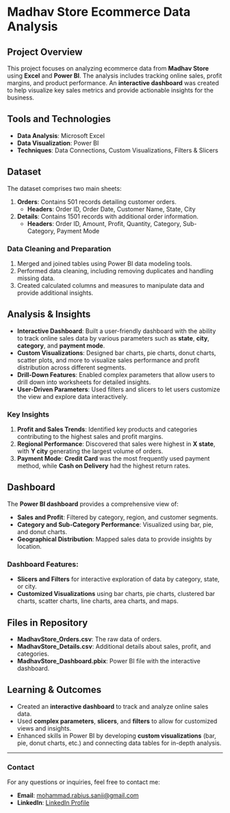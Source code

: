# Madhav Store Ecommerce Data Analysis

## Project Overview
This project focuses on analyzing ecommerce data from **Madhav Store** using **Excel** and **Power BI**. The analysis includes tracking online sales, profit margins, and product performance. An **interactive dashboard** was created to help visualize key sales metrics and provide actionable insights for the business.

## Tools and Technologies
- **Data Analysis**: Microsoft Excel
- **Data Visualization**: Power BI
- **Techniques**: Data Connections, Custom Visualizations, Filters & Slicers

## Dataset
The dataset comprises two main sheets:
1. **Orders**: Contains 501 records detailing customer orders.
   - **Headers**: Order ID, Order Date, Customer Name, State, City
2. **Details**: Contains 1501 records with additional order information.
   - **Headers**: Order ID, Amount, Profit, Quantity, Category, Sub-Category, Payment Mode

### Data Cleaning and Preparation
1. Merged and joined tables using Power BI data modeling tools.
2. Performed data cleaning, including removing duplicates and handling missing data.
3. Created calculated columns and measures to manipulate data and provide additional insights.

## Analysis & Insights
- **Interactive Dashboard**: Built a user-friendly dashboard with the ability to track online sales data by various parameters such as **state**, **city**, **category**, and **payment mode**.
- **Custom Visualizations**: Designed bar charts, pie charts, donut charts, scatter plots, and more to visualize sales performance and profit distribution across different segments.
- **Drill-Down Features**: Enabled complex parameters that allow users to drill down into worksheets for detailed insights.
- **User-Driven Parameters**: Used filters and slicers to let users customize the view and explore data interactively.

### Key Insights
1. **Profit and Sales Trends**: Identified key products and categories contributing to the highest sales and profit margins.
2. **Regional Performance**: Discovered that sales were highest in **X state**, with **Y city** generating the largest volume of orders.
3. **Payment Mode**: **Credit Card** was the most frequently used payment method, while **Cash on Delivery** had the highest return rates.

## Dashboard
The **Power BI dashboard** provides a comprehensive view of:
- **Sales and Profit**: Filtered by category, region, and customer segments.
- **Category and Sub-Category Performance**: Visualized using bar, pie, and donut charts.
- **Geographical Distribution**: Mapped sales data to provide insights by location.
  
### Dashboard Features:
- **Slicers and Filters** for interactive exploration of data by category, state, or city.
- **Customized Visualizations** using bar charts, pie charts, clustered bar charts, scatter charts, line charts, area charts, and maps.
  

## Files in Repository
- **MadhavStore_Orders.csv**: The raw data of orders.
- **MadhavStore_Details.csv**: Additional details about sales, profit, and categories.
- **MadhavStore_Dashboard.pbix**: Power BI file with the interactive dashboard.

## Learning & Outcomes
- Created an **interactive dashboard** to track and analyze online sales data.
- Used **complex parameters**, **slicers**, and **filters** to allow for customized views and insights.
- Enhanced skills in Power BI by developing **custom visualizations** (bar, pie, donut charts, etc.) and connecting data tables for in-depth analysis.

---

### Contact
For any questions or inquiries, feel free to contact me:
- **Email**: [mohammad.rabius.sanii@gmail.com](mailto:mohammad.rabius.sanii@gmail.com)
- **LinkedIn**: [LinkedIn Profile](https://www.linkedin.com/in/mohammad-rabius-sani/)
